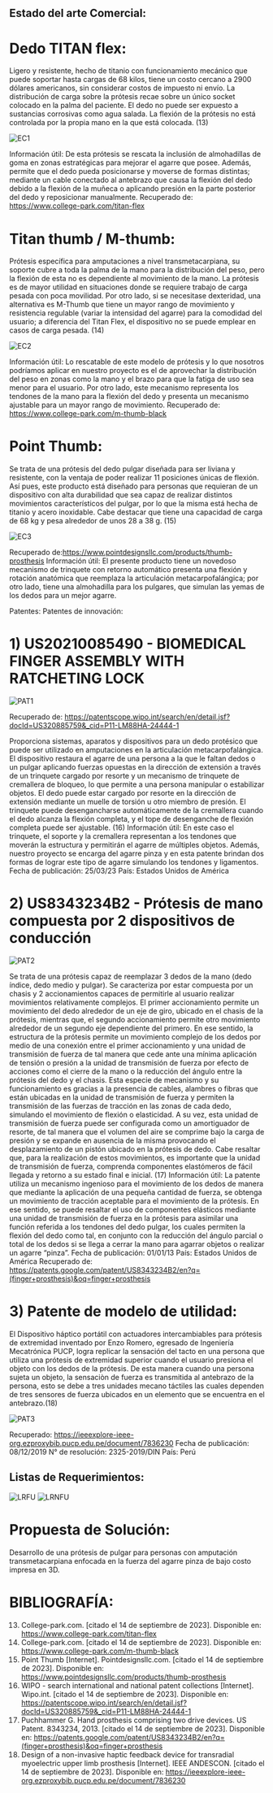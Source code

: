 ## Estado del arte Comercial:

# Dedo TITAN flex:
Ligero y resistente, hecho de titanio con funcionamiento mecánico que puede soportar hasta cargas de 68 kilos, tiene un costo cercano a 2900 dólares americanos, sin considerar costos de impuesto ni envío. 
La distribución de carga sobre la prótesis recae sobre un único socket colocado en la palma del paciente. 
El dedo no puede ser expuesto a sustancias corrosivas como agua salada.
La flexión de la prótesis no está controlada por la propia mano en la que está colocada. (13)

![EC1](https://github.com/T0mmyoo4/FunBioIB/blob/main/Imagenes/EC1.jpg)

Información útil: De esta prótesis se rescata la inclusión de almohadillas de goma en zonas estratégicas para mejorar el agarre que posee. Además, permite que el dedo pueda posicionarse y moverse de formas distintas; mediante un cable conectado al antebrazo que causa la flexión del dedo debido a la flexión de la muñeca o aplicando presión en la parte posterior del dedo y reposicionar manualmente.
Recuperado de: https://www.college-park.com/titan-flex

# Titan thumb / M-thumb:
Prótesis específica para amputaciones a nivel transmetacarpiana, su soporte cubre a toda la palma de la mano para la distribución del peso, pero la flexión de esta no es dependiente al movimiento de la mano. La prótesis es de mayor utilidad en situaciones donde se requiere trabajo de carga pesada con poca movilidad. 
Por otro lado, si se necesitase dexteridad, una alternativa es M-Thumb que tiene un mayor rango de movimiento y resistencia regulable (variar la intensidad del agarre) para la comodidad del usuario; a diferencia del Titan Flex, el dispositivo no se puede emplear en casos de carga pesada. (14)

![EC2](https://github.com/T0mmyoo4/FunBioIB/blob/main/Imagenes/EC2.jpg)

Información útil: Lo rescatable de este modelo de prótesis y lo que nosotros podríamos aplicar en nuestro proyecto es el de aprovechar la distribución del peso en zonas como la mano y el brazo para que la fatiga de uso sea menor para el usuario. Por otro lado, este mecanismo representa los tendones de la mano para la flexión del dedo y presenta un mecanismo ajustable para un mayor rango de movimiento.
Recuperado de: https://www.college-park.com/m-thumb-black

# Point Thumb:
Se trata de una prótesis del dedo pulgar diseñada para ser liviana y resistente, con la ventaja de poder realizar 11 posiciones únicas de flexión. Así pues, este producto está diseñado para personas que requieran de un dispositivo con alta durabilidad que sea capaz de realizar distintos movimientos característicos del pulgar, por lo que la misma está hecha de titanio y acero inoxidable. Cabe destacar que tiene una capacidad de carga de 68 kg y pesa alrededor de unos 28 a 38 g. (15)

![EC3](https://github.com/T0mmyoo4/FunBioIB/blob/main/Imagenes/EC3.jpg)

Recuperado de:https://www.pointdesignsllc.com/products/thumb-prosthesis
Información útil: El presente producto tiene un novedoso mecanismo de trinquete con retorno automático presenta una flexión y rotación anatómica que reemplaza la articulación metacarpofalángica; por otro lado, tiene una almohadilla para los pulgares, que simulan las yemas de los dedos para un mejor agarre.  

Patentes:
Patentes de innovación:
# 1) US20210085490 - BIOMEDICAL FINGER ASSEMBLY WITH RATCHETING LOCK
  
 ![PAT1](https://github.com/T0mmyoo4/FunBioIB/blob/main/Imagenes/PAT1.jpg)
 
 Recuperado de: https://patentscope.wipo.int/search/en/detail.jsf?docId=US320885759&_cid=P11-LM88HA-24444-1
 
Proporciona sistemas, aparatos y dispositivos para un dedo protésico que puede ser utilizado en amputaciones en la articulación metacarpofalángica. El dispositivo restaura el agarre de una persona a la que le faltan  dedos o un pulgar aplicando fuerzas opuestas en la dirección de extensión a través de un trinquete cargado por resorte y un mecanismo de trinquete de cremallera de bloqueo, lo que permite a una persona manipular o estabilizar objetos. El dedo puede estar cargado por resorte en la dirección de extensión mediante un muelle de torsión u otro miembro de presión. El trinquete puede desengancharse automáticamente de la cremallera cuando el dedo alcanza la flexión completa, y el tope de desenganche de flexión completa puede ser ajustable. (16)
Información útil: En este caso el trinquete, el soporte y la cremallera representan a los tendones que moverán la estructura y permitirán el agarre de múltiples objetos. Además, nuestro proyecto se encarga del agarre pinza y en esta patente brindan dos formas de lograr este tipo de agarre simulando los tendones y ligamentos. 
Fecha de publicación: 25/03/23
País: Estados Unidos de América

# 2) US8343234B2 - Prótesis de mano compuesta por 2 dispositivos de conducción
 ![PAT2](https://github.com/T0mmyoo4/FunBioIB/blob/main/Imagenes/PAT2.jpg)
 
Se trata de una prótesis capaz de reemplazar 3 dedos de la mano (dedo índice, dedo medio y pulgar). Se caracteriza por estar compuesta por un chasis y 2 accionamientos capaces de permitirle al usuario realizar movimientos relativamente complejos. El primer accionamiento permite un movimiento del dedo alrededor de un eje de giro, ubicado en el chasis de la prótesis, mientras que, el segundo accionamiento permite otro movimiento alrededor de un segundo eje dependiente del primero. En ese sentido, la estructura de la prótesis permite un movimiento complejo de los dedos por medio de una conexión entre el primer accionamiento y una unidad de transmisión de fuerza de tal manera que cede ante una mínima aplicación de tensión o presión a la unidad de transmisión de fuerza por efecto de acciones como el cierre de la mano o la reducción del ángulo entre la prótesis del dedo y el chasis. Esta especie de mecanismo y su funcionamiento es gracias a la presencia de cables, alambres o fibras que están ubicadas en la unidad de transmisión de fuerza y permiten la transmisión de las fuerzas de tracción en las zonas de cada dedo, simulando el movimiento de flexión o elasticidad. A su vez, esta unidad de transmisión de fuerza puede ser configurada como un amortiguador de resorte, de tal manera que el volumen del aire se comprime bajo la carga de presión y se expande en ausencia de la misma provocando el desplazamiento de un pistón ubicado en la prótesis de dedo. Cabe resaltar que, para la realización de estos movimientos, es importante que la unidad de transmisión de fuerza, comprenda componentes elastómeros de fácil llegada y retorno a su estado final e inicial.   (17)
Información útil:
La patente utiliza un mecanismo ingenioso para el movimiento de los dedos de manera que mediante la aplicación de una pequeña cantidad de fuerza, se obtenga un movimiento de tracción aceptable para el movimiento de la prótesis. En ese sentido, se puede resaltar el uso de componentes elásticos mediante una unidad de transmisión de fuerza en la prótesis para asimilar una función referida a los tendones del dedo pulgar, los cuales permiten la flexión del dedo como tal, en conjunto con la reducción del ángulo parcial o total de los dedos si se llega a cerrar la mano para agarrar objetos o realizar un agarre “pinza”.
Fecha de publicación: 01/01/13
País: Estados Unidos de América
Recuperado de: https://patents.google.com/patent/US8343234B2/en?q=(finger+prosthesis)&oq=finger+prosthesis

# 3) Patente de modelo de utilidad:
El Dispositivo háptico portátil con actuadores intercambiables para prótesis de extremidad inventado por Enzo Romero, egresado de Ingeniería Mecatrónica PUCP, logra replicar la sensación del tacto en una persona que utiliza una prótesis de extremidad superior cuando el usuario presiona el objeto con los dedos de la  prótesis. De esta manera cuando una persona sujeta un objeto, la sensaciòn de fuerza es transmitida al antebrazo de la persona, esto se debe a tres unidades mecano táctiles las cuales dependen de tres sensores de fuerza ubicados en un elemento que se encuentra en el antebrazo.(18)

![PAT3](https://github.com/T0mmyoo4/FunBioIB/blob/main/Imagenes/PAT3.jpg)

Recuperado:  https://ieeexplore-ieee-org.ezproxybib.pucp.edu.pe/document/7836230
Fecha de publicación: 08/12/2019
N° de resolución: 2325-2019/DIN
País: Perú

## Listas de Requerimientos: 

![LRFU](https://github.com/T0mmyoo4/FunBioIB/blob/main/Imagenes/LRFU.jpg)
![LRNFU](https://github.com/T0mmyoo4/FunBioIB/blob/main/Imagenes/LRNFU.jpg)

# Propuesta de Solución:
Desarrollo de una prótesis de pulgar para personas con amputación transmetacarpiana enfocada en la fuerza del agarre pinza de bajo costo impresa en 3D. 


# BIBLIOGRAFÍA:

13. College-park.com. [citado el 14 de septiembre de 2023]. Disponible en: https://www.college-park.com/titan-flex
14. College-park.com. [citado el 14 de septiembre de 2023]. Disponible en: https://www.college-park.com/m-thumb-black
15. Point Thumb [Internet]. Pointdesignsllc.com. [citado el 14 de septiembre de 2023]. Disponible en: https://www.pointdesignsllc.com/products/thumb-prosthesis
16. WIPO - search international and national patent collections [Internet]. Wipo.int. [citado el 14 de septiembre de 2023]. Disponible en: https://patentscope.wipo.int/search/en/detail.jsf?docId=US320885759&_cid=P11-LM88HA-24444-1
17. Puchhammer G. Hand prosthesis comprising two drive devices. US Patent. 8343234, 2013. [citado el 14 de septiembre de 2023]. Disponible en: https://patents.google.com/patent/US8343234B2/en?q=(finger+prosthesis)&oq=finger+prosthesis
18. Design of a non-invasive haptic feedback device for transradial myoelectric upper limb prosthesis [Internet]. IEEE ANDESCON. [citado el 14 de septiembre de 2023]. Disponible en: https://ieeexplore-ieee-org.ezproxybib.pucp.edu.pe/document/7836230




   






